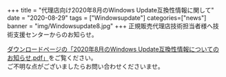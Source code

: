 +++
title = "代理店向け2020年8月のWindows Update互換性情報に関して"
date = "2020-08-29"
tags = ["Windowsupdate"]
categories=["news"]
banner = "img/Windowsupdate8.jpg"
+++
正規販売代理店技術担当者様へ技術支援センターからのお知らせ。  
<!--more-->


[ダウンロードページの「2020年8月のWindows Update互換性情報についてのお知らせ.pdf」](https://www.kitasp.com/downloads/)をご覧ください。  
ご不明な点がございましたらお問い合わせくださいませ。

